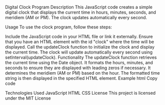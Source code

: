 Digital Clock Program
Description
This JavaScript code creates a simple digital clock that displays the current time in hours, minutes, seconds, and meridiem (AM or PM). The clock updates automatically every second.



Usage
To use the clock program, follow these steps:

Include the JavaScript code in your HTML file or link it externally.
Ensure that you have an HTML element with the id "clock" where the time will be displayed.
Call the updateClock function to initialize the clock and display the current time.
The clock will update automatically every second using setInterval(updateClock).
Functionality
The updateClock function retrieves the current time using the Date object.
It formats the hours, minutes, and seconds to ensure they are displayed with leading zeros if necessary.
It determines the meridiem (AM or PM) based on the hour.
The formatted time string is then displayed in the specified HTML element.
Example
html
Copy code
<!DOCTYPE html>
<html lang="en">
<head>
    <meta charset="UTF-8">
    <meta name="viewport" content="width=device-width, initial-scale=1.0">
    <title>Digital Clock Program</title>
    <script src="clock.js"></script>
    <link rel="stylesheet" href="styles.css">
</head>
<body>
    <div id="clock"></div>
</body>
</html>
Technologies Used
JavaScript
HTML
CSS
License
This project is licensed under the MIT License
